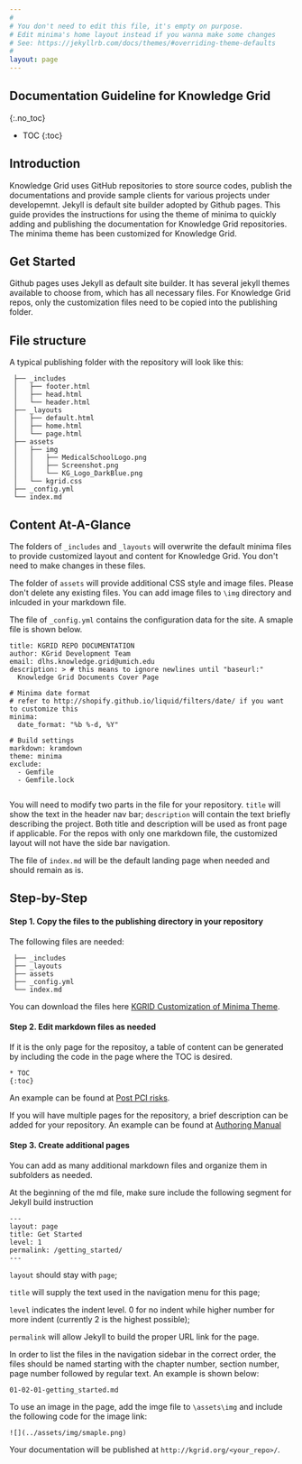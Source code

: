 ```yaml
---
#
# You don't need to edit this file, it's empty on purpose.
# Edit minima's home layout instead if you wanna make some changes
# See: https://jekyllrb.com/docs/themes/#overriding-theme-defaults
#
layout: page
---
```



## Documentation Guideline for Knowledge Grid
{:.no_toc}

* TOC
{:toc}

## Introduction
Knowledge Grid uses GitHub repositories to store source codes, publish the documentations and provide sample clients for various projects under developemnt. Jekyll is default site builder adopted by Github pages. This guide provides the instructions for using the theme of minima to quickly adding and publishing the documentation for Knowledge Grid repositories. The minima theme has been customized for Knowledge Grid.

## Get Started
Github pages uses Jekyll as default site builder. It has several jekyll themes available to choose from, which has all necessary files. For Knowledge Grid repos, only the customization files need to be copied into the publishing folder.

## File structure
A typical publishing folder with the repository will look like this:

```
 ├── _includes
 │   ├── footer.html
 │   ├── head.html
 │   └── header.html
 ├── _layouts
 │   ├── default.html
 │   ├── home.html
 │   └── page.html
 ├── assets
 │   ├── img
 │   │   ├── MedicalSchoolLogo.png
 │   │   ├── Screenshot.png
 │   │   └── KG_Logo_DarkBlue.png
 │   └── kgrid.css
 ├── _config.yml
 └── index.md
```

## Content At-A-Glance
The folders of `_includes` and  `_layouts`  will overwrite the default minima files to provide customized layout and content for Knowledge Grid. You don't need to make changes in these files.

The folder of `assets` will provide additional CSS style and image files. Please don't delete any existing files. You can add image files to `\img` directory and inlcuded in your markdown file.

The file of `_config.yml` contains the configuration data for the site. A smaple file is shown below.

```
title: KGRID REPO DOCUMENTATION
author: KGrid Development Team
email: dlhs.knowledge.grid@umich.edu
description: > # this means to ignore newlines until "baseurl:"
  Knowledge Grid Documents Cover Page

# Minima date format
# refer to http://shopify.github.io/liquid/filters/date/ if you want to customize this
minima:
  date_format: "%b %-d, %Y"

# Build settings
markdown: kramdown
theme: minima
exclude:
  - Gemfile
  - Gemfile.lock


```
You will need to modify two parts in the file for your repository. `title` will show the text in the header nav bar; `description` will contain the text briefly describing the project. Both title and description will be used as front page if applicable. For the repos with only one markdown file, the customized layout will not have the side bar navigation.

The file of `index.md` will be the default landing page when needed and should remain as is.


## Step-by-Step

#### Step 1. Copy the files to the publishing directory in your repository

The following files are needed:

```
 ├── _includes
 ├── _layouts
 ├── assets
 ├── _config.yml
 └── index.md
```
You can download the files here [KGRID Customization of Minima Theme](https://github.com/kgrid/smart-test/archive/kg-minima.zip).

#### Step 2. Edit markdown files as needed

If it is the only page for the repositoy, a table of content can be generated by including the code in the page where the TOC is desired.

```
* TOC
{:toc}
```
An example can be found at [Post PCI risks](http://kgrid.org/cardiac-advisor).

If you will have multiple pages for the repository, a brief description can be added for your repository. An example can be found at [Authoring Manual](http://kgrid.org/AuthoringManual)

#### Step 3. Create additional pages

You can add as many additional markdown files and organize them in subfolders as needed.

At the beginning of the md file, make sure include the following segment for Jekyll build instruction

```
---
layout: page
title: Get Started
level: 1
permalink: /getting_started/
---
```

`layout` should stay with `page`;

`title` will supply the text used in the navigation menu for this page;

`level` indicates the indent level. 0 for no indent while higher number for more indent (currently 2 is the highest possible);

`permalink` will allow Jekyll to build the proper URL link for the page.


In order to list the files in the navigation sidebar in the correct order, the files should be  named starting with the chapter number, section number, page number followed by regular text. An example is shown below:

```
01-02-01-getting_started.md
```

To use an image in the page, add the imge file to `\assets\img` and include the following code for the image link:
```
![](../assets/img/smaple.png)
```

Your documentation will be published at `http://kgrid.org/<your_repo>/`.
